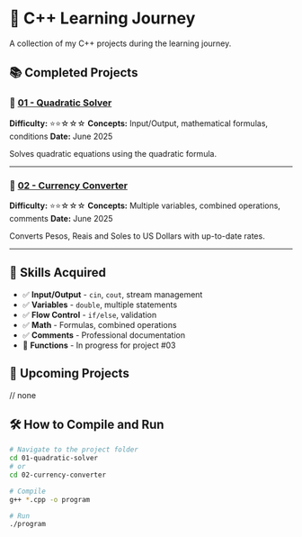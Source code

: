 # 🚀 C++ Learning Journey

A collection of my C++ projects during the learning journey.

## 📚 Completed Projects

### 🧮 [01 - Quadratic Solver](./01-quadratic-solver/)
**Difficulty:** ⭐⭐☆☆☆ 
**Concepts:** Input/Output, mathematical formulas, conditions 
**Date:** June 2025

Solves quadratic equations using the quadratic formula.

---

### 💱 [02 - Currency Converter](./02-currency-converter/)
**Difficulty:** ⭐⭐☆☆☆ 
**Concepts:** Multiple variables, combined operations, comments 
**Date:** June 2025

Converts Pesos, Reais and Soles to US Dollars with up-to-date rates.

---

## 🎯 Skills Acquired

- ✅ **Input/Output** - `cin`, `cout`, stream management
- ✅ **Variables** - `double`, multiple statements
- ✅ **Flow Control** - `if/else`, validation
- ✅ **Math** - Formulas, combined operations
- ✅ **Comments** - Professional documentation
- 🔄 **Functions** - In progress for project #03

## 🚀 Upcoming Projects

// none

## 🛠️ How to Compile and Run

```bash
# Navigate to the project folder
cd 01-quadratic-solver
# or
cd 02-currency-converter

# Compile
g++ *.cpp -o program

# Run
./program
